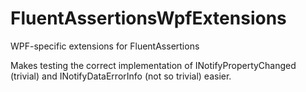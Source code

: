 # FluentAssertionsWpfExtensions
WPF-specific extensions for FluentAssertions

Makes testing the correct implementation of INotifyPropertyChanged (trivial) and INotifyDataErrorInfo (not so trivial) easier.
